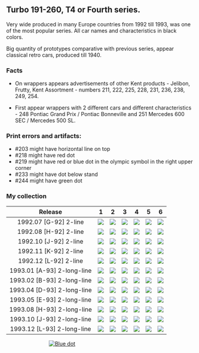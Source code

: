 ## Turbo 191-260, T4 or Fourth series.

Very wide produced in many Europe countries from 1992 till 1993, was one of the most
popular series. All car names and characteristics in black colors.

Big quantity of prototypes comparative with previous series, appear classical retro cars, produced till 1940.

### Facts

* On wrappers appears advertisements of other Kent products - Jelibon, Frutty, Kent Assortment - numbers 211, 222, 225,
  228, 231, 236, 238, 249, 254.

* First appear wrappers with 2 different cars and different characteristics - 248 Pontiac Grand Prix / Pontiac
  Bonneville and 251 Mercedes 600 SEC / Mercedes 500 SL.

### Print errors and artifacts:

* #203 might have horizontal line on top
* #218 might have red dot
* #219 might have red or blue dot in the olympic symbol in the right upper corner
* #233 might have dot below stand
* #244 might have green dot

### My collection

|          Release           |                                                            1                                                             |                                                            2                                                             |                                                             3                                                              |                                                             4                                                              |                                                             5                                                              |                                                             6                                                              |
|:--------------------------:|:------------------------------------------------------------------------------------------------------------------------:|:------------------------------------------------------------------------------------------------------------------------:|:--------------------------------------------------------------------------------------------------------------------------:|:--------------------------------------------------------------------------------------------------------------------------:|:--------------------------------------------------------------------------------------------------------------------------:|:--------------------------------------------------------------------------------------------------------------------------:|
|   1992.07 [G-92] 2-line    |      [<img src='thumbnails/outer/1992_07{G-92}[6]2-line/1.5.png'>](thumbnails/outer/1992_07{G-92}[6]2-line/1.5.png)      |      [<img src='thumbnails/outer/1992_07{G-92}[6]2-line/2.5.png'>](thumbnails/outer/1992_07{G-92}[6]2-line/2.5.png)      |       [<img src='thumbnails/outer/1992_07{G-92}[6]2-line/3.5.png'>](thumbnails/outer/1992_07{G-92}[6]2-line/3.5.png)       |       [<img src='thumbnails/outer/1992_07{G-92}[6]2-line/4.5.png'>](thumbnails/outer/1992_07{G-92}[6]2-line/4.5.png)       |       [<img src='thumbnails/outer/1992_07{G-92}[6]2-line/5.5.png'>](thumbnails/outer/1992_07{G-92}[6]2-line/5.5.png)       | [<img src='/collection/gum_wrappers/kent/turbo//missed_outer.png'>](/collection/gum_wrappers/kent/turbo//missed_outer.png) |
|   1992.08 [H-92] 2-line    |      [<img src='thumbnails/outer/1992_08{H-92}[6]2-line/1.5.png'>](thumbnails/outer/1992_08{H-92}[6]2-line/1.5.png)      |      [<img src='thumbnails/outer/1992_08{H-92}[6]2-line/2.5.png'>](thumbnails/outer/1992_08{H-92}[6]2-line/2.5.png)      |       [<img src='thumbnails/outer/1992_08{H-92}[6]2-line/3.5.png'>](thumbnails/outer/1992_08{H-92}[6]2-line/3.5.png)       |       [<img src='thumbnails/outer/1992_08{H-92}[6]2-line/4.5.png'>](thumbnails/outer/1992_08{H-92}[6]2-line/4.5.png)       | [<img src='/collection/gum_wrappers/kent/turbo//missed_outer.png'>](/collection/gum_wrappers/kent/turbo//missed_outer.png) |       [<img src='thumbnails/outer/1992_08{H-92}[6]2-line/6.5.png'>](thumbnails/outer/1992_08{H-92}[6]2-line/6.5.png)       |
|   1992.10 [J-92] 2-line    |      [<img src='thumbnails/outer/1992_10{J-92}[6]2-line/1.5.png'>](thumbnails/outer/1992_10{J-92}[6]2-line/1.5.png)      |      [<img src='thumbnails/outer/1992_10{J-92}[6]2-line/2.5.png'>](thumbnails/outer/1992_10{J-92}[6]2-line/2.5.png)      |       [<img src='thumbnails/outer/1992_10{J-92}[6]2-line/3.5.png'>](thumbnails/outer/1992_10{J-92}[6]2-line/3.5.png)       |       [<img src='thumbnails/outer/1992_10{J-92}[6]2-line/4.5.png'>](thumbnails/outer/1992_10{J-92}[6]2-line/4.5.png)       | [<img src='/collection/gum_wrappers/kent/turbo//missed_outer.png'>](/collection/gum_wrappers/kent/turbo//missed_outer.png) |       [<img src='thumbnails/outer/1992_10{J-92}[6]2-line/6.5.png'>](thumbnails/outer/1992_10{J-92}[6]2-line/6.5.png)       |
|   1992.11 [K-92] 2-line    |      [<img src='thumbnails/outer/1992_11{K-92}[6]2-line/1.5.png'>](thumbnails/outer/1992_11{K-92}[6]2-line/1.5.png)      |      [<img src='thumbnails/outer/1992_11{K-92}[6]2-line/2.5.png'>](thumbnails/outer/1992_11{K-92}[6]2-line/2.5.png)      |       [<img src='thumbnails/outer/1992_11{K-92}[6]2-line/3.5.png'>](thumbnails/outer/1992_11{K-92}[6]2-line/3.5.png)       |       [<img src='thumbnails/outer/1992_11{K-92}[6]2-line/4.5.png'>](thumbnails/outer/1992_11{K-92}[6]2-line/4.5.png)       |       [<img src='thumbnails/outer/1992_11{K-92}[6]2-line/5.5.png'>](thumbnails/outer/1992_11{K-92}[6]2-line/5.5.png)       | [<img src='/collection/gum_wrappers/kent/turbo//missed_outer.png'>](/collection/gum_wrappers/kent/turbo//missed_outer.png) |
|   1992.12 [L-92] 2-line    |      [<img src='thumbnails/outer/1992_12{L-92}[6]2-line/1.5.png'>](thumbnails/outer/1992_12{L-92}[6]2-line/1.5.png)      |      [<img src='thumbnails/outer/1992_12{L-92}[6]2-line/2.5.png'>](thumbnails/outer/1992_12{L-92}[6]2-line/2.5.png)      | [<img src='/collection/gum_wrappers/kent/turbo//missed_outer.png'>](/collection/gum_wrappers/kent/turbo//missed_outer.png) | [<img src='/collection/gum_wrappers/kent/turbo//missed_outer.png'>](/collection/gum_wrappers/kent/turbo//missed_outer.png) |       [<img src='thumbnails/outer/1992_12{L-92}[6]2-line/5.5.png'>](thumbnails/outer/1992_12{L-92}[6]2-line/5.5.png)       |       [<img src='thumbnails/outer/1992_12{L-92}[6]2-line/6.5.png'>](thumbnails/outer/1992_12{L-92}[6]2-line/6.5.png)       |
| 1993.01 [A-93] 2-long-line | [<img src='thumbnails/outer/1993_01{A-93}[6]2-long-line/1.5.png'>](thumbnails/outer/1993_01{A-93}[6]2-long-line/1.5.png) | [<img src='thumbnails/outer/1993_01{A-93}[6]2-long-line/2.5.png'>](thumbnails/outer/1993_01{A-93}[6]2-long-line/2.5.png) |  [<img src='thumbnails/outer/1993_01{A-93}[6]2-long-line/3.5.png'>](thumbnails/outer/1993_01{A-93}[6]2-long-line/3.5.png)  |  [<img src='thumbnails/outer/1993_01{A-93}[6]2-long-line/4.5.png'>](thumbnails/outer/1993_01{A-93}[6]2-long-line/4.5.png)  |  [<img src='thumbnails/outer/1993_01{A-93}[6]2-long-line/5.5.png'>](thumbnails/outer/1993_01{A-93}[6]2-long-line/5.5.png)  |  [<img src='thumbnails/outer/1993_01{A-93}[6]2-long-line/6.5.png'>](thumbnails/outer/1993_01{A-93}[6]2-long-line/6.5.png)  |
| 1993.02 [B-93] 2-long-line | [<img src='thumbnails/outer/1993_02{B-93}[6]2-long-line/1.5.png'>](thumbnails/outer/1993_02{B-93}[6]2-long-line/1.5.png) | [<img src='thumbnails/outer/1993_02{B-93}[6]2-long-line/2.5.png'>](thumbnails/outer/1993_02{B-93}[6]2-long-line/2.5.png) |  [<img src='thumbnails/outer/1993_02{B-93}[6]2-long-line/3.5.png'>](thumbnails/outer/1993_02{B-93}[6]2-long-line/3.5.png)  |  [<img src='thumbnails/outer/1993_02{B-93}[6]2-long-line/4.5.png'>](thumbnails/outer/1993_02{B-93}[6]2-long-line/4.5.png)  |  [<img src='thumbnails/outer/1993_02{B-93}[6]2-long-line/5.5.png'>](thumbnails/outer/1993_02{B-93}[6]2-long-line/5.5.png)  |  [<img src='thumbnails/outer/1993_02{B-93}[6]2-long-line/6.5.png'>](thumbnails/outer/1993_02{B-93}[6]2-long-line/6.5.png)  |
| 1993.04 [D-93] 2-long-line | [<img src='thumbnails/outer/1993_04{D-93}[6]2-long-line/1.5.png'>](thumbnails/outer/1993_04{D-93}[6]2-long-line/1.5.png) | [<img src='thumbnails/outer/1993_04{D-93}[6]2-long-line/2.5.png'>](thumbnails/outer/1993_04{D-93}[6]2-long-line/2.5.png) |  [<img src='thumbnails/outer/1993_04{D-93}[6]2-long-line/3.5.png'>](thumbnails/outer/1993_04{D-93}[6]2-long-line/3.5.png)  |  [<img src='thumbnails/outer/1993_04{D-93}[6]2-long-line/4.5.png'>](thumbnails/outer/1993_04{D-93}[6]2-long-line/4.5.png)  |  [<img src='thumbnails/outer/1993_04{D-93}[6]2-long-line/5.5.png'>](thumbnails/outer/1993_04{D-93}[6]2-long-line/5.5.png)  | [<img src='/collection/gum_wrappers/kent/turbo//missed_outer.png'>](/collection/gum_wrappers/kent/turbo//missed_outer.png) |
| 1993.05 [E-93] 2-long-line | [<img src='thumbnails/outer/1993_05{E-93}[6]2-long-line/1.5.png'>](thumbnails/outer/1993_05{E-93}[6]2-long-line/1.5.png) | [<img src='thumbnails/outer/1993_05{E-93}[6]2-long-line/2.5.png'>](thumbnails/outer/1993_05{E-93}[6]2-long-line/2.5.png) |  [<img src='thumbnails/outer/1993_05{E-93}[6]2-long-line/3.5.png'>](thumbnails/outer/1993_05{E-93}[6]2-long-line/3.5.png)  |  [<img src='thumbnails/outer/1993_05{E-93}[6]2-long-line/4.3.png'>](thumbnails/outer/1993_05{E-93}[6]2-long-line/4.3.png)  |  [<img src='thumbnails/outer/1993_05{E-93}[6]2-long-line/5.5.png'>](thumbnails/outer/1993_05{E-93}[6]2-long-line/5.5.png)  |  [<img src='thumbnails/outer/1993_05{E-93}[6]2-long-line/6.5.png'>](thumbnails/outer/1993_05{E-93}[6]2-long-line/6.5.png)  |
| 1993.08 [H-93] 2-long-line | [<img src='thumbnails/outer/1993_08{H-93}[6]2-long-line/1.5.png'>](thumbnails/outer/1993_08{H-93}[6]2-long-line/1.5.png) | [<img src='thumbnails/outer/1993_08{H-93}[6]2-long-line/2.5.png'>](thumbnails/outer/1993_08{H-93}[6]2-long-line/2.5.png) |  [<img src='thumbnails/outer/1993_08{H-93}[6]2-long-line/3.5.png'>](thumbnails/outer/1993_08{H-93}[6]2-long-line/3.5.png)  |  [<img src='thumbnails/outer/1993_08{H-93}[6]2-long-line/4.5.png'>](thumbnails/outer/1993_08{H-93}[6]2-long-line/4.5.png)  |  [<img src='thumbnails/outer/1993_08{H-93}[6]2-long-line/5.5.png'>](thumbnails/outer/1993_08{H-93}[6]2-long-line/5.5.png)  | [<img src='/collection/gum_wrappers/kent/turbo//missed_outer.png'>](/collection/gum_wrappers/kent/turbo//missed_outer.png) |
| 1993.10 [J-93] 2-long-line | [<img src='thumbnails/outer/1993_10{J-93}[6]2-long-line/1.5.png'>](thumbnails/outer/1993_10{J-93}[6]2-long-line/1.5.png) | [<img src='thumbnails/outer/1993_10{J-93}[6]2-long-line/2.5.png'>](thumbnails/outer/1993_10{J-93}[6]2-long-line/2.5.png) |  [<img src='thumbnails/outer/1993_10{J-93}[6]2-long-line/3.5.png'>](thumbnails/outer/1993_10{J-93}[6]2-long-line/3.5.png)  |  [<img src='thumbnails/outer/1993_10{J-93}[6]2-long-line/4.5.png'>](thumbnails/outer/1993_10{J-93}[6]2-long-line/4.5.png)  |  [<img src='thumbnails/outer/1993_10{J-93}[6]2-long-line/5.5.png'>](thumbnails/outer/1993_10{J-93}[6]2-long-line/5.5.png)  | [<img src='/collection/gum_wrappers/kent/turbo//missed_outer.png'>](/collection/gum_wrappers/kent/turbo//missed_outer.png) |
| 1993.12 [L-93] 2-long-line | [<img src='thumbnails/outer/1993_12{L-93}[6]2-long-line/1.5.png'>](thumbnails/outer/1993_12{L-93}[6]2-long-line/1.5.png) | [<img src='thumbnails/outer/1993_12{L-93}[6]2-long-line/2.5.png'>](thumbnails/outer/1993_12{L-93}[6]2-long-line/2.5.png) |  [<img src='thumbnails/outer/1993_12{L-93}[6]2-long-line/3.3.png'>](thumbnails/outer/1993_12{L-93}[6]2-long-line/3.3.png)  |  [<img src='thumbnails/outer/1993_12{L-93}[6]2-long-line/4.5.png'>](thumbnails/outer/1993_12{L-93}[6]2-long-line/4.5.png)  |  [<img src='thumbnails/outer/1993_12{L-93}[6]2-long-line/5.5.png'>](thumbnails/outer/1993_12{L-93}[6]2-long-line/5.5.png)  |  [<img src='thumbnails/outer/1993_12{L-93}[6]2-long-line/6.5.png'>](thumbnails/outer/1993_12{L-93}[6]2-long-line/6.5.png)  |

<span style="display: inline-block;">
	<a href='thumbnails/inner/191.5.png' title=''><img src='thumbnails/inner/191.5.png' alt=''></a>
</span>
<span style="display: inline-block;">
	<a href='thumbnails/inner/192.5.png' title=''><img src='thumbnails/inner/192.5.png' alt=''></a>
</span>
<span style="display: inline-block;">
	<a href='thumbnails/inner/193.4.png' title=''><img src='thumbnails/inner/193.4.png' alt=''></a>
</span>
<span style="display: inline-block;">
	<a href='thumbnails/inner/194.5.png' title=''><img src='thumbnails/inner/194.5.png' alt=''></a>
</span>
<span style="display: inline-block;">
	<a href='thumbnails/inner/195.5.png' title=''><img src='thumbnails/inner/195.5.png' alt=''></a>
</span>
<span style="display: inline-block;">
	<a href='thumbnails/inner/196.5.png' title=''><img src='thumbnails/inner/196.5.png' alt=''></a>
</span>
<span style="display: inline-block;">
	<a href='thumbnails/inner/197.5.png' title=''><img src='thumbnails/inner/197.5.png' alt=''></a>
</span>
<span style="display: inline-block;">
	<a href='thumbnails/inner/198.5.png' title=''><img src='thumbnails/inner/198.5.png' alt=''></a>
</span>
<span style="display: inline-block;">
	<a href='thumbnails/inner/199.5.png' title=''><img src='thumbnails/inner/199.5.png' alt=''></a>
</span>
<span style="display: inline-block;">
	<a href='thumbnails/inner/200.4.png' title=''><img src='thumbnails/inner/200.4.png' alt=''></a>
</span>
<span style="display: inline-block;">
	<a href='thumbnails/inner/201.4.png' title=''><img src='thumbnails/inner/201.4.png' alt=''></a>
</span>
<span style="display: inline-block;">
	<a href='thumbnails/inner/202.4.png' title=''><img src='thumbnails/inner/202.4.png' alt=''></a>
</span>
<span style="display: inline-block;">
	<a href='thumbnails/inner/203.4.png' title=''><img src='thumbnails/inner/203.4.png' alt=''></a>
</span>
<span style="display: inline-block;">
	<a href='thumbnails/inner/204.5.png' title=''><img src='thumbnails/inner/204.5.png' alt=''></a>
</span>
<span style="display: inline-block;">
	<a href='thumbnails/inner/205.5.png' title=''><img src='thumbnails/inner/205.5.png' alt=''></a>
</span>
<span style="display: inline-block;">
	<a href='thumbnails/inner/206.5.png' title=''><img src='thumbnails/inner/206.5.png' alt=''></a>
</span>
<span style="display: inline-block;">
	<a href='thumbnails/inner/207.4.png' title=''><img src='thumbnails/inner/207.4.png' alt=''></a>
</span>
<span style="display: inline-block;">
	<a href='thumbnails/inner/208.4.png' title=''><img src='thumbnails/inner/208.4.png' alt=''></a>
</span>
<span style="display: inline-block;">
	<a href='thumbnails/inner/209.4.png' title=''><img src='thumbnails/inner/209.4.png' alt=''></a>
</span>
<span style="display: inline-block;">
	<a href='thumbnails/inner/210.5.png' title=''><img src='thumbnails/inner/210.5.png' alt=''></a>
</span>
<span style="display: inline-block;">
	<a href='thumbnails/inner/211.4.png' title=''><img src='thumbnails/inner/211.4.png' alt=''></a>
</span>
<span style="display: inline-block;">
	<a href='thumbnails/inner/212.5.png' title=''><img src='thumbnails/inner/212.5.png' alt=''></a>
</span>
<span style="display: inline-block;">
	<a href='thumbnails/inner/213.5.png' title=''><img src='thumbnails/inner/213.5.png' alt=''></a>
</span>
<span style="display: inline-block;">
	<a href='thumbnails/inner/214.5.png' title=''><img src='thumbnails/inner/214.5.png' alt=''></a>
</span>
<span style="display: inline-block;">
	<a href='thumbnails/inner/215.5.png' title=''><img src='thumbnails/inner/215.5.png' alt=''></a>
</span>
<span style="display: inline-block;">
	<a href='thumbnails/inner/216.5.png' title=''><img src='thumbnails/inner/216.5.png' alt=''></a>
</span>
<span style="display: inline-block;">
	<a href='thumbnails/inner/217.5.png' title=''><img src='thumbnails/inner/217.5.png' alt=''></a>
</span>
<span style="display: inline-block;">
	<a href='thumbnails/inner/218.4.png' title=''><img src='thumbnails/inner/218.4.png' alt=''></a>
</span>
<span style="display: inline-block;">
	<a href='thumbnails/inner/219.5.png' title=''><img src='thumbnails/inner/219.5.png' alt=''></a>
	<a href='thumbnails/inner/219.blue_dot.5.png' title='Blue dot'><img src='thumbnails/inner/219.blue_dot.5.png' alt='Blue dot'></a>
</span>
<span style="display: inline-block;">
	<a href='thumbnails/inner/220.5.png' title=''><img src='thumbnails/inner/220.5.png' alt=''></a>
</span>
<span style="display: inline-block;">
	<a href='thumbnails/inner/221.4.png' title=''><img src='thumbnails/inner/221.4.png' alt=''></a>
</span>
<span style="display: inline-block;">
	<a href='thumbnails/inner/222.5.png' title=''><img src='thumbnails/inner/222.5.png' alt=''></a>
</span>
<span style="display: inline-block;">
	<a href='thumbnails/inner/223.4.png' title=''><img src='thumbnails/inner/223.4.png' alt=''></a>
</span>
<span style="display: inline-block;">
	<a href='thumbnails/inner/224.5.png' title=''><img src='thumbnails/inner/224.5.png' alt=''></a>
</span>
<span style="display: inline-block;">
	<a href='thumbnails/inner/225.5.png' title=''><img src='thumbnails/inner/225.5.png' alt=''></a>
</span>
<span style="display: inline-block;">
	<a href='thumbnails/inner/226.5.png' title=''><img src='thumbnails/inner/226.5.png' alt=''></a>
</span>
<span style="display: inline-block;">
	<a href='thumbnails/inner/227.5.png' title=''><img src='thumbnails/inner/227.5.png' alt=''></a>
</span>
<span style="display: inline-block;">
	<a href='thumbnails/inner/228.5.png' title=''><img src='thumbnails/inner/228.5.png' alt=''></a>
</span>
<span style="display: inline-block;">
	<a href='thumbnails/inner/229.5.png' title=''><img src='thumbnails/inner/229.5.png' alt=''></a>
</span>
<span style="display: inline-block;">
	<a href='thumbnails/inner/230.5.png' title=''><img src='thumbnails/inner/230.5.png' alt=''></a>
</span>
<span style="display: inline-block;">
	<a href='thumbnails/inner/231.5.png' title=''><img src='thumbnails/inner/231.5.png' alt=''></a>
</span>
<span style="display: inline-block;">
	<a href='thumbnails/inner/232.4.png' title=''><img src='thumbnails/inner/232.4.png' alt=''></a>
</span>
<span style="display: inline-block;">
	<a href='thumbnails/inner/233.5.png' title=''><img src='thumbnails/inner/233.5.png' alt=''></a>
</span>
<span style="display: inline-block;">
	<a href='thumbnails/inner/234.5.png' title=''><img src='thumbnails/inner/234.5.png' alt=''></a>
</span>
<span style="display: inline-block;">
	<a href='thumbnails/inner/235.5.png' title=''><img src='thumbnails/inner/235.5.png' alt=''></a>
</span>
<span style="display: inline-block;">
	<a href='thumbnails/inner/236.5.png' title=''><img src='thumbnails/inner/236.5.png' alt=''></a>
</span>
<span style="display: inline-block;">
	<a href='thumbnails/inner/237.5.png' title=''><img src='thumbnails/inner/237.5.png' alt=''></a>
</span>
<span style="display: inline-block;">
	<a href='thumbnails/inner/238.5.png' title=''><img src='thumbnails/inner/238.5.png' alt=''></a>
</span>
<span style="display: inline-block;">
	<a href='thumbnails/inner/239.5.png' title=''><img src='thumbnails/inner/239.5.png' alt=''></a>
</span>
<span style="display: inline-block;">
	<a href='thumbnails/inner/240.5.png' title=''><img src='thumbnails/inner/240.5.png' alt=''></a>
</span>
<span style="display: inline-block;">
	<a href='thumbnails/inner/241.5.png' title=''><img src='thumbnails/inner/241.5.png' alt=''></a>
</span>
<span style="display: inline-block;">
	<a href='thumbnails/inner/242.5.png' title=''><img src='thumbnails/inner/242.5.png' alt=''></a>
</span>
<span style="display: inline-block;">
	<a href='thumbnails/inner/243.5.png' title=''><img src='thumbnails/inner/243.5.png' alt=''></a>
</span>
<span style="display: inline-block;">
	<a href='thumbnails/inner/244.5.png' title=''><img src='thumbnails/inner/244.5.png' alt=''></a>
</span>
<span style="display: inline-block;">
	<a href='thumbnails/inner/245.5.png' title=''><img src='thumbnails/inner/245.5.png' alt=''></a>
</span>
<span style="display: inline-block;">
	<a href='thumbnails/inner/246.5.png' title=''><img src='thumbnails/inner/246.5.png' alt=''></a>
</span>
<span style="display: inline-block;">
	<a href='thumbnails/inner/247.5.png' title=''><img src='thumbnails/inner/247.5.png' alt=''></a>
</span>
<span style="display: inline-block;">
	<a href='thumbnails/inner/248.5.png' title=''><img src='thumbnails/inner/248.5.png' alt=''></a>
</span>
<span style="display: inline-block;">
	<a href='thumbnails/inner/249.5.png' title=''><img src='thumbnails/inner/249.5.png' alt=''></a>
</span>
<span style="display: inline-block;">
	<a href='thumbnails/inner/250.4.png' title=''><img src='thumbnails/inner/250.4.png' alt=''></a>
</span>
<span style="display: inline-block;">
	<a href='thumbnails/inner/251.4.png' title=''><img src='thumbnails/inner/251.4.png' alt=''></a>
</span>
<span style="display: inline-block;">
	<a href='thumbnails/inner/252.5.png' title=''><img src='thumbnails/inner/252.5.png' alt=''></a>
</span>
<span style="display: inline-block;">
	<a href='thumbnails/inner/253.5.png' title=''><img src='thumbnails/inner/253.5.png' alt=''></a>
</span>
<span style="display: inline-block;">
	<a href='thumbnails/inner/254.5.png' title=''><img src='thumbnails/inner/254.5.png' alt=''></a>
</span>
<span style="display: inline-block;">
	<a href='thumbnails/inner/255.5.png' title=''><img src='thumbnails/inner/255.5.png' alt=''></a>
</span>
<span style="display: inline-block;">
	<a href='thumbnails/inner/256.5.png' title=''><img src='thumbnails/inner/256.5.png' alt=''></a>
</span>
<span style="display: inline-block;">
	<a href='thumbnails/inner/257.5.png' title=''><img src='thumbnails/inner/257.5.png' alt=''></a>
</span>
<span style="display: inline-block;">
	<a href='thumbnails/inner/258.5.png' title=''><img src='thumbnails/inner/258.5.png' alt=''></a>
</span>
<span style="display: inline-block;">
	<a href='thumbnails/inner/259.5.png' title=''><img src='thumbnails/inner/259.5.png' alt=''></a>
</span>
<span style="display: inline-block;">
	<a href='thumbnails/inner/260.4.png' title=''><img src='thumbnails/inner/260.4.png' alt=''></a>
</span>

